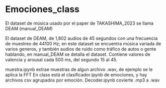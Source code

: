 # Emociones_class

El dataset de música usado por el paper de TAKASHIMA_2023 se llama DEAM (manual_DEAM)

El dataset de DEAM, de 1,802 audios de 45 segundos con una frecuencia de muestreo de 44100 Hz; en este dataset se encuentra música variada de varios generos, y también audios de ruido como tráfico de autos o gente hablando, en manual_DEAM se detalla el dataset. Contiene valores de valencia y arousal cada 500 ms, del segundo 15 al 45.

muestra.ipynb extrae muestras de algun archivo .wav, de ejemplo se le aplica la FFT
En class está el clasificador.ipynb de emociones, y hay archivos csv agrupados por emoción.
Decoder.ipynb covierte .mp3 a .wav
